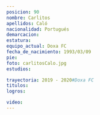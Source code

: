 ```yaml
---
posicion: 90
nombre: Carlitos
apellidos: Caló
nacionalidad: Portugués
demarcacion: 
estatura: 
equipo_actual: Doxa FC
fecha_de_nacimiento: 1993/03/09
pie: 
foto: carlitosCalo.jpg
estudios:

trayectoria: 2019 - 2020#Doxa FC
titulos:
logros:

video:
---
```

